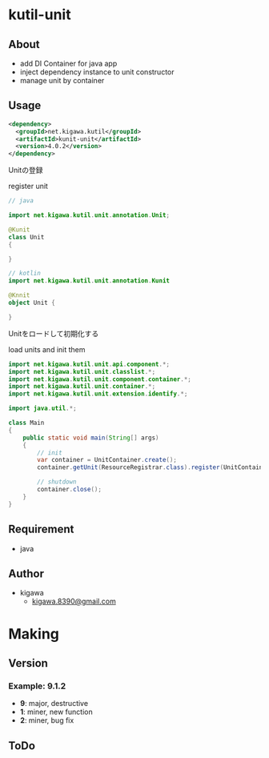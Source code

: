 # kutil-unit

## About

* add DI Container for java app
* inject dependency instance to unit constructor
* manage unit by container

## Usage

```pom.xml
<dependency>
  <groupId>net.kigawa.kutil</groupId>
  <artifactId>kunit-unit</artifactId>
  <version>4.0.2</version>
</dependency>
```

Unitの登録

register unit

```java
// java

import net.kigawa.kutil.unit.annotation.Unit;

@Kunit
class Unit
{

}
```

```kotlin
// kotlin
import net.kigawa.kutil.unit.annotation.Kunit

@Knnit
object Unit {

}
```

Unitをロードして初期化する

load units and init them

```java
import net.kigawa.kutil.unit.api.component.*;
import net.kigawa.kutil.unit.classlist.*;
import net.kigawa.kutil.unit.component.container.*;
import net.kigawa.kutil.unit.container.*;
import net.kigawa.kutil.unit.extension.identify.*;

import java.util.*;

class Main
{
    public static void main(String[] args)
    {
        // init
        var container = UnitContainer.create();
        container.getUnit(ResourceRegistrar.class).register(UnitContainerTest.class);

        // shutdown
        container.close();
    }
}
```

## Requirement

* java

## Author

* kigawa
    * kigawa.8390@gmail.com

# Making

## Version

### Example: 9.1.2

* **9**: major, destructive
* **1**: miner, new function
* **2**: miner, bug fix

## ToDo
